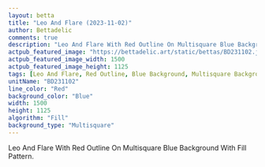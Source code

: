 ```yaml
---
layout: betta
title: "Leo And Flare (2023-11-02)"
author: Bettadelic
comments: true
description: "Leo And Flare With Red Outline On Multisquare Blue Background With Fill Pattern."
actpub_featured_image: "https://bettadelic.art/static/bettas/BD231102.jpg"
actpub_featured_image_width: 1500
actpub_featured_image_height: 1125
tags: [Leo And Flare, Red Outline, Blue Background, Multisquare Background Pattern, Fill Pattern, November 2023]
unitName: "BD231102"
line_color: "Red"
background_color: "Blue"
width: 1500
height: 1125
algorithm: "Fill"
background_type: "Multisquare"
---
```


Leo And Flare With Red Outline On Multisquare Blue Background With Fill Pattern.
